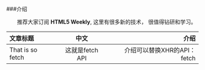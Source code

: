 ###介绍

&emsp;&emsp;推荐大家订阅 **HTML5 Weekly**, 这里有很多新的技术， 很值得钻研和学习。

文章标题 			| 中文 				| 介绍
:----------- | :-----------: | -----------:
That is so fetch	| 	这就是fetch API        | 介绍可以替换XHR的API：fetch |
